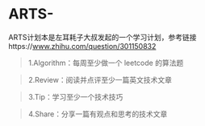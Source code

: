 # ARTS-
ARTS计划本是左耳耗子大叔发起的一个学习计划，参考链接https://www.zhihu.com/question/301150832

> 1.Algorithm：每周至少做一个 leetcode 的算法题

> 2.Review：阅读并点评至少一篇英文技术文章

> 3.Tip：学习至少一个技术技巧

> 4.Share：分享一篇有观点和思考的技术文章
